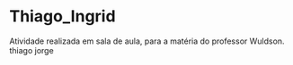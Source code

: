 # Thiago_Ingrid
Atividade realizada em sala de aula, para a matéria do professor Wuldson.
thiago jorge 